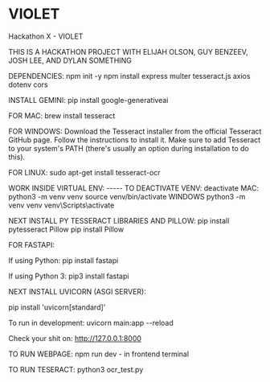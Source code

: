 # VIOLET
Hackathon X - VIOLET

THIS IS A HACKATHON PROJECT WITH ELIJAH OLSON, GUY BENZEEV, JOSH LEE, AND DYLAN SOMETHING

DEPENDENCIES:
npm init -y
npm install express multer tesseract.js axios dotenv cors

INSTALL GEMINI:
pip install google-generativeai

FOR MAC: 
brew install tesseract

FOR WINDOWS:
Download the Tesseract installer from the official Tesseract GitHub page.
Follow the instructions to install it.
Make sure to add Tesseract to your system's PATH (there's usually an option during installation to do this).

FOR LINUX: 
sudo apt-get install tesseract-ocr

WORK INSIDE VIRTUAL ENV: ----- TO DEACTIVATE VENV: deactivate
MAC:
python3 -m venv venv
source venv/bin/activate
WINDOWS
python3 -m venv venv
venv\Scripts\activate

NEXT INSTALL PY TESSERACT LIBRARIES AND PILLOW:
pip install pytesseract Pillow
pip install Pillow


FOR FASTAPI:

If using Python:
pip install fastapi

If using Python 3:
pip3 install fastapi

NEXT INSTALL UVICORN (ASGI SERVER):

pip install 'uvicorn[standard]'

To run in development:
uvicorn main:app --reload

Check your shit on: http://127.0.0.1:8000

TO RUN WEBPAGE:
npm run dev - in frontend terminal

TO RUN TESERACT:
python3 ocr_test.py


